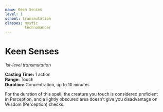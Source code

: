 ```yaml
---
name: Keen Senses
level: 1
school: transmutation
classes: mystic
         technomancer
---
```


# Keen Senses
_1st-level transmutation_ 

**Casting Time:** 1 action    
**Range:** Touch    
**Duration:** Concentration, up to 10 minutes 

For the duration of this spell, the creature you touch is considered proficient in Perception, and a lightly obscured area doesn’t give you disadvantage on Wisdom (Perception) checks.
